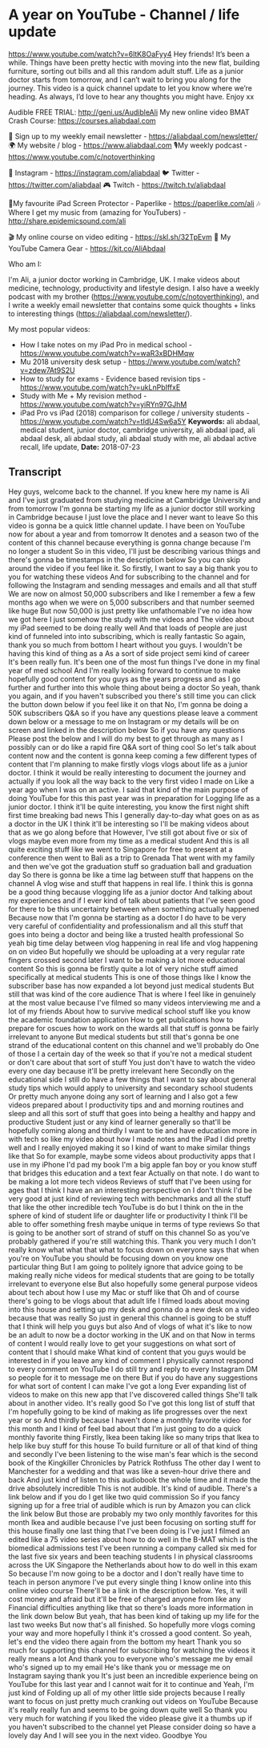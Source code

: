 # A year on YouTube - Channel / life update
https://www.youtube.com/watch?v=6ltK8OaFyy4
Hey friends! It’s been a while. Things have been pretty hectic with moving into the new flat, building furniture, sorting out bills and all this random adult stuff. Life as a junior doctor starts from tomorrow, and I can’t wait to bring you along for the journey. This video is a quick channel update to let you know where we’re heading. As always, I’d love to hear any thoughts you might have. Enjoy xx

Audible FREE TRIAL: http://geni.us/AudibleAli
My new online video BMAT Crash Course: https://courses.aliabdaal.com

💌 Sign up to my weekly email newsletter - https://aliabdaal.com/newsletter/
🌍 My website / blog - https://www.aliabdaal.com 
🎙My weekly podcast - https://www.youtube.com/c/notoverthinking 

📸 Instagram - https://instagram.com/aliabdaal
🐦 Twitter - https://twitter.com/aliabdaal
🎮 Twitch - https://twitch.tv/aliabdaal

📝My favourite iPad Screen Protector - Paperlike - https://paperlike.com/ali
🎶 Where I get my music from (amazing for YouTubers) - http://share.epidemicsound.com/ali

🎬 My online course on video editing - https://skl.sh/32TpEvm
🎥 My YouTube Camera Gear - https://kit.co/AliAbdaal


Who am I:

I'm Ali, a junior doctor working in Cambridge, UK. I make videos about medicine, technology, productivity and lifestyle design. I also have a weekly podcast with my brother (https://www.youtube.com/c/notoverthinking), and I write a weekly email newsletter that contains some quick thoughts + links to interesting things (https://aliabdaal.com/newsletter/).

My most popular videos:

- How I take notes on my iPad Pro in medical school - https://www.youtube.com/watch?v=waR3xBDHMqw
- Mu 2018 university desk setup - https://www.youtube.com/watch?v=zdew7At9S2U
- How to study for exams - Evidence based revision tips - https://www.youtube.com/watch?v=ukLnPbIffxE
- Study with Me + My revision method - https://www.youtube.com/watch?v=yiRYn97GJhM
- iPad Pro vs iPad (2018) comparison for college / university students - https://www.youtube.com/watch?v=tIdU4Sw6a5Y
**Keywords:** ali abdaal, medical student, junior doctor, cambridge university, ali abdaal ipad, ali abdaal desk, ali abdaal study, ali abdaal study with me, ali abdaal active recall, life update, 
**Date:** 2018-07-23

## Transcript
 Hey guys, welcome back to the channel. If you knew here my name is Ali and I've just graduated from studying medicine at Cambridge University and from tomorrow I'm gonna be starting my life as a junior doctor still working in Cambridge because I just love the place and I never want to leave So this video is gonna be a quick little channel update. I have been on YouTube now for about a year and from tomorrow It denotes and a season two of the content of this channel because everything is gonna change because I'm no longer a student So in this video, I'll just be describing various things and there's gonna be timestamps in the description below So you can skip around the video if you feel like it. So firstly, I want to say a big thank you to you for watching these videos And for subscribing to the channel and for following the Instagram and sending messages and emails and all that stuff We are now on almost 50,000 subscribers and like I remember a few a few months ago when we were on 5,000 subscribers and that number seemed like huge But now 50,000 is just pretty like unfathomable I've no idea how we got here I just somehow the study with me videos and The video about my iPad seemed to be doing really well And that loads of people are just kind of funneled into into subscribing, which is really fantastic So again, thank you so much from bottom I heart without you guys. I wouldn't be having this kind of thing as a As a sort of side project semi kind of career It's been really fun. It's been one of the most fun things I've done in my final year of med school And I'm really looking forward to continue to make hopefully good content for you guys as the years progress and as I go further and further into this whole thing about being a doctor So yeah, thank you again, and if you haven't subscribed you there's still time you can click the button down below if you feel like it on that No, I'm gonna be doing a 50K subscribers Q&A so if you have any questions please leave a comment down below or a message to me on Instagram or my details will be on screen and linked in the description below So if you have any questions Please post the below and I will do my best to get through as many as I possibly can or do like a rapid fire Q&A sort of thing cool So let's talk about content now and the content is gonna keep coming a few different types of content that I'm planning to make firstly vlogs vlogs about life as a junior doctor. I think it would be really interesting to document the journey and actually if you look all the way back to the very first video I made on Like a year ago when I was on an active. I said that kind of the main purpose of doing YouTube for this this past year was in preparation for Logging life as a junior doctor. I think it'll be quite interesting, you know the first night shift first time breaking bad news This I generally day-to-day what goes on as as a doctor in the UK I think it'll be interesting so I'll be making videos about that as we go along before that However, I've still got about five or six of vlogs maybe even more from my time as a medical student And this is all quite exciting stuff like we went to Singapore for free to present at a conference then went to Bali as a trip to Grenada That went with my family and then we've got the graduation stuff so graduation ball and graduation day So there is gonna be like a time lag between stuff that happens on the channel A vlog wise and stuff that happens in real life. I think this is gonna be a good thing because vlogging life as a junior doctor And talking about my experiences and if I ever kind of talk about patients that I've seen good for there to be this uncertainty between when something actually happened Because now that I'm gonna be starting as a doctor I do have to be very very careful of confidentiality and professionalism and all this stuff that goes into being a doctor and being like a trusted health professional So yeah big time delay between vlog happening in real life and vlog happening on on video But hopefully we should be uploading at a very regular rate fingers crossed second later I want to be making a lot more educational content So this is gonna be firstly quite a lot of very niche stuff aimed specifically at medical students This is one of those things like I know the subscriber base has now expanded a lot beyond just medical students But still that was kind of the core audience That is where I feel like in genuinely at the most value because I've filmed so many videos interviewing me and a lot of my friends About how to survive medical school stuff like you know the academic foundation application How to get publications how to prepare for oscues how to work on the wards all that stuff is gonna be fairly irrelevant to anyone But medical students but still that's gonna be one strand of the educational content on this channel and we'll probably do One of those I a certain day of the week so that if you're not a medical student or don't care about that sort of stuff You just don't have to watch the video every one day because it'll be pretty irrelevant here Secondly on the educational side I still do have a few things that I want to say about general study tips which would apply to university and secondary school students Or pretty much anyone doing any sort of learning and I also got a few videos prepared about I productivity tips and and morning routines and sleep and all this sort of stuff that goes into being a healthy and happy and productive Student just or any kind of learner generally so that'll be hopefully coming along and thirdly I want to tie and have education more in with tech so like my video about how I made notes and the iPad I did pretty well and I really enjoyed making it so I kind of want to make similar things like that So for example, maybe some videos about productivity apps that I use in my iPhone I'd pad my book I'm a big apple fan boy or you know stuff that bridges this education and a text fear Actually on that note. I do want to be making a lot more tech videos Reviews of stuff that I've been using for ages that I think I have an an interesting perspective on I don't think I'd be very good at just kind of reviewing tech with benchmarks and all the stuff that like the other incredible tech YouTube is do but I think on the in the sphere of kind of student life or daughter life or productivity I think I'll be able to offer something fresh maybe unique in terms of type reviews So that is going to be another sort of strand of stuff on this channel So as you've probably gathered if you're still watching this. Thank you very much I don't really know what what that what to focus down on everyone says that when you're on YouTube you should be focusing down on you know one particular thing But I am going to politely ignore that advice going to be making really niche videos for medical students that are going to be totally irrelevant to everyone else But also hopefully some general purpose videos about tech about how I use my Mac or stuff like that Oh and of course there's going to be vlogs about that adult life I filmed loads about moving into this house and setting up my desk and gonna do a new desk on a video because that was really So just in general this channel is going to be stuff that I think will help you guys but also And of vlogs of what it's like to now be an adult to now be a doctor working in the UK and on that Now in terms of content I would really love to get your suggestions on what sort of content that I should make What kind of content that you guys would be interested in if you leave any kind of comment I physically cannot respond to every comment on YouTube I do still try and reply to every Instagram DM so people for it to message me on there But if you do have any suggestions for what sort of content I can make I've got a long Ever expanding list of videos to make on this new app that I've discovered called things She'll talk about in another video. It's really good So I've got this long list of stuff that I'm hopefully going to be kind of making as life progresses over the next year or so And thirdly because I haven't done a monthly favorite video for this month and I kind of feel bad about that I'm just going to do a quick monthly favorite thing Firstly, Ikea been taking like so many trips that Ikea to help like buy stuff for this house To build furniture or all of that kind of thing and secondly I've been listening to the wise man's fear which is the second book of the Kingkiller Chronicles by Patrick Rothfuss The other day I went to Manchester for a wedding and that was like a seven-hour drive there and back And just kind of listen to this audiobook the whole time and it made the drive absolutely incredible This is not audible. It's kind of audible. There's a link below and if you do I get like two quid commission So if you fancy signing up for a free trial of audible which is run by Amazon you can click the link below But those are probably my two only monthly favorites for this month Ikea and audible because I've just been focusing on sorting stuff for this house finally one last thing that I've been doing is I've just I filmed an edited like a 75 video series about how to do well in the B-MAT which is the biomedical admissions test I've been running a company called six med for the last five six years and been teaching students I in physical classrooms across the UK Singapore the Netherlands about how to do well in this exam So because I'm now going to be a doctor and I don't really have time to teach in person anymore I've put every single thing I know online into this online video course There'll be a link in the description below. Yes, it will cost money and afraid but it'll be free of charged anyone from like any Financial difficulties anything like that so there's loads more information in the link down below But yeah, that has been kind of taking up my life for the last two weeks But now that's all finished. So hopefully more vlogs coming your way and more hopefully I think it's crossed a good content. So yeah, let's end the video there again from the bottom my heart Thank you so much for supporting this channel for subscribing for watching the videos it really means a lot And thank you to everyone who's message me by email who's signed up to my email He's like thank you or message me on Instagram saying thank you It's just been an incredible experience being on YouTube for this last year and I cannot wait for it to continue and Yeah, I'm just kind of Folding up all of my other little side projects because I really want to focus on just pretty much cranking out videos on YouTube Because it's really really fun and seems to be going down quite well So thank you very much for watching if you liked the video please give it a thumbs up if you haven't subscribed to the channel yet Please consider doing so have a lovely day And I will see you in the next video. Goodbye You
